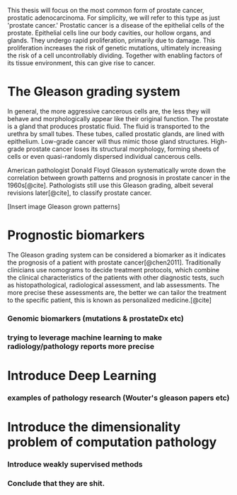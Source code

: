 This thesis will focus on the most common form of prostate cancer, prostatic
adenocarcinoma. For simplicity, we will refer to this type as just 'prostate
cancer.' Prostatic cancer is a disease of the epithelial cells of the prostate.
Epithelial cells line our body cavities, our hollow organs, and glands. They
undergo rapid proliferation, primarily due to damage. This proliferation
increases the risk of genetic mutations, ultimately increasing the risk of a
cell uncontrollably dividing. Together with enabling factors of its tissue
environment, this can give rise to cancer.

# The Gleason grading system

In general, the more aggressive cancerous cells are, the less they will behave
and morphologically appear like their original function. The prostate is a
gland that produces prostatic fluid. The fluid is transported to the urethra by
small tubes. These tubes, called prostatic glands, are lined with epithelium.
Low-grade cancer will thus mimic those gland structures. High-grade prostate
cancer loses its structural morphology, forming sheets of cells or even
quasi-randomly dispersed individual cancerous cells.

American pathologist Donald Floyd Gleason systematically wrote down the
correlation between growth patterns and prognosis in prostate cancer in the
1960s[@cite]. Pathologists still use this Gleason grading, albeit several
revisions later[@cite], to classify prostate cancer.

[Insert image Gleason grown patterns]

# Prognostic biomarkers

The Gleason grading system can be considered a biomarker as it indicates the
prognosis of a patient with prostate cancer[@chen2011]. Traditionally
clinicians use nomograms to decide treatment protocols, which combine the
clinical characteristics of the patients with other diagnostic tests, such as
histopathological, radiological assessment, and lab assessments. The more
precise these assessments are, the better we can tailor the treatment to the
specific patient, this is known as personalized medicine.[@cite] 

### Genomic biomarkers (mutations & prostateDx etc)

### trying to leverage machine learning to make radiology/pathology reports more precise

# Introduce Deep Learning

### examples of pathology research (Wouter's gleason papers etc)

# Introduce the dimensionality problem of computation pathology 

### Introduce weakly supervised methods 

### Conclude that they are shit. 

